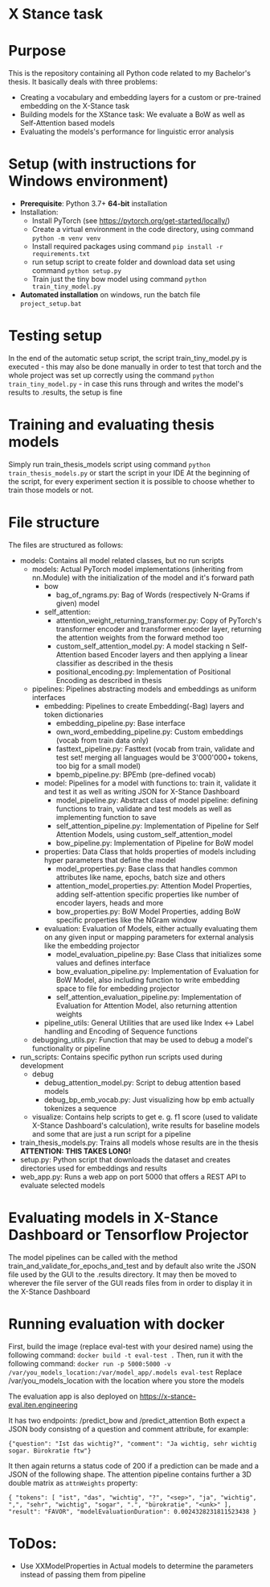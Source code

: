 # X Stance task

# Purpose
This is the repository containing all Python code related to my Bachelor's thesis. 
It basically deals with three problems:
- Creating a vocabulary and embedding layers for a custom or pre-trained embedding on the X-Stance task
- Building models for the XStance task: We evaluate a BoW as well as Self-Attention based models
- Evaluating the models's performance for linguistic error analysis

# Setup (with instructions for Windows environment)
- **Prerequisite**: Python 3.7+ **64-bit** installation 
- Installation:
    - Install PyTorch (see https://pytorch.org/get-started/locally/)
    - Create a virtual environment in the code directory, using command `python -m venv venv`
    - Install required packages using command `pip install -r requirements.txt`
    - run setup script to create folder and download data set using command `python setup.py`
    - Train just the tiny bow model using command `python train_tiny_model.py`
- **Automated installation** on windows, run the batch file `project_setup.bat`

# Testing setup
In the end of the automatic setup script, the script train_tiny_model.py is executed - this may also be done manually in order to test 
that torch and the whole project was set up correctly using the command ``python train_tiny_model.py`` - in case this runs through and 
writes the model's results to .results, the setup is fine


# Training and evaluating thesis models
Simply run train_thesis_models script using command `python train_thesis_models.py` or start the script in your IDE
At the beginning of the script, for every experiment section it is possible to choose whether to train those models or not.


# File structure
The files are structured as follows:
- models: Contains all model related classes, but no run scripts
    - models: Actual PyTorch model implementations (inheriting from nn.Module) 
    with the initialization of the model and it's forward path
        - bow
            - bag_of_ngrams.py: Bag of Words (respectively N-Grams if given) model
        - self_attention:
            - attention_weight_returning_transformer.py: Copy of PyTorch's transformer encoder and transformer encoder layer, returning the attention weights from the forward method too
            - custom_self_attention_model.py: A model stacking n Self-Attention based Encoder layers and then applying a linear classifier as described in the thesis
            - positional_encoding.py: Implementation of Positional Encoding as described in thesis
    - pipelines: Pipelines abstracting models and embeddings as uniform interfaces
        - embedding: Pipelines to create Embedding(-Bag) layers and token dictionaries 
            - embedding_pipeline.py: Base interface 
            - own_word_embedding_pipeline.py: Custom embeddings (vocab from train data only)
            - fasttext_pipeline.py: Fasttext (vocab from train, validate and test set! 
            merging all languages would be 3'000'000+ tokens, too big for a small model)
            - bpemb_pipeline.py: BPEmb (pre-defined vocab)
        - model: Pipelines for a model with functions to: train it, validate it and test it as well as 
        writing JSON for X-Stance Dashboard
            - model_pipeline.py: Abstract class of model pipeline: defining functions to train, validate and test models 
            as well as implementing function to save
            - self_attention_pipeline.py: Implementation of Pipeline for Self Attention Models, using custom_self_attention_model
            - bow_pipeline.py: Implementation of Pipeline for BoW model
        - properties: Data Class that holds properties of models including hyper parameters that define the model
            - model_properties.py: Base class that handles common attributes like name, epochs, batch size and others
            - attention_model_properties.py: Attention Model Properties, adding self-attention specific properties 
            like number of encoder layers, heads and more
            - bow_properties.py: BoW Model Properties, adding BoW specific properties like the NGram window
        - evaluation: Evaluation of Models, either actually evaluating them on any given input or 
        mapping parameters for external analysis like the embedding projector
            - model_evaluation_pipeline.py: Base Class that initializes some values and defines interface
            - bow_evaluation_pipeline.py: Implementation of Evaluation for BoW Model, also including function 
            to write embedding space to file for embedding projector
            - self_attention_evaluation_pipeline.py: Implementation of Evaluation for Attention Model, 
            also returning attention weights  
        - pipeline_utils: General Utilities that are used like Index <-> Label handling and Encoding of Sequence functions
    - debugging_utils.py: Function that may be used to debug a model's functionality or pipeline
- run_scripts: Contains specific python run scripts used during development
    - debug
        - debug_attention_model.py: Script to debug attention based models
        - debug_bp_emb_vocab.py: Just visualizing how bp emb actually tokenizes a sequence
    - visualize: Contains help scripts to get e. g. f1 score (used to validate X-Stance Dashboard's calculation), 
    write results for baseline models and some that are just a run script for a pipeline
- train_thesis_models.py: Trains all models whose results are in the thesis **ATTENTION: THIS TAKES LONG!**
- setup.py: Python script that downloads the dataset and creates directories used for embeddings and results
- web_app.py: Runs a web app on port 5000 that offers a REST API to evaluate selected models


# Evaluating models in X-Stance Dashboard or Tensorflow Projector
The model pipelines can be called with the method train_and_validate_for_epochs_and_test and by default also write
the JSON file used by the GUI to the .results directory. It may then be moved to wherever the file server of the GUI 
reads files from in order to display it in the X-Stance Dashboard

# Running evaluation with docker
First, build the image (replace eval-test with your desired name) using the following command: ``docker build -t eval-test .``
Then, run it with the following command: ``docker run -p 5000:5000 -v /var/you_models_location:/var/model_app/.models eval-test``
Replace /var/you_models_location with the location where you store the models

The evaluation app is also deployed on https://x-stance-eval.iten.engineering

It has two endpoints: /predict_bow and /predict_attention
Both expect a JSON body consistng of a question and comment attribute, for example:

``
{"question": "Ist das wichtig?", "comment": "Ja wichtig, sehr wichtig sogar. Bürokratie ftw"}
``

It then again returns a status code of 200 if a prediction can be made and a JSON of the following shape. The attention pipeline
contains further a 3D double matrix as ``attnWeights`` property:

``
{
    "tokens": [
        "ist",
        "das",
        "wichtig",
        "?",
        "<sep>",
        "ja",
        "wichtig",
        ",",
        "sehr",
        "wichtig",
        "sogar",
        ".",
        "bürokratie",
        "<unk>"
    ],
    "result": "FAVOR",
    "modelEvaluationDuration": 0.0024328231811523438
}
``

# ToDos:
- Use XXModelProperties in Actual models to determine the parameters instead of passing them from pipeline 
